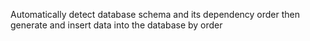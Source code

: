 Automatically detect database schema and its dependency order then generate and insert data into the database by order